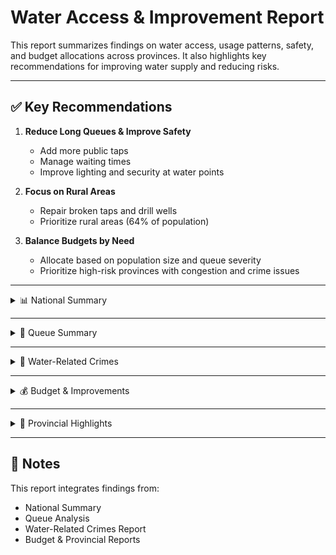 # Water Access & Improvement Report

This report summarizes findings on water access, usage patterns, safety, and budget allocations across provinces. It also highlights key recommendations for improving water supply and reducing risks.

---

## ✅ Key Recommendations
1. **Reduce Long Queues & Improve Safety**  
   - Add more public taps  
   - Manage waiting times  
   - Improve lighting and security at water points  

2. **Focus on Rural Areas**  
   - Repair broken taps and drill wells  
   - Prioritize rural areas (64% of population)  

3. **Balance Budgets by Need**  
   - Allocate based on population size and queue severity  
   - Prioritize high-risk provinces with congestion and crime issues  

---

<details>
<summary>📊 National Summary</summary>

- **Population**: 17.6M (64%) rural, 10.0M (36%) urban  
- **Main Water Sources**: wells (10.9K), shared taps (4.3K), tap-in-home, rivers, broken taps  
- **Key Locations**: Harare, Amina, Mrembo, Lusaka, Zuri  

</details>

---

<details>
<summary>🚰 Queue Summary</summary>

- Average wait times at shared taps: **100–300 minutes**  
- Longest queues: **Saturdays and Mondays**  
- Queue composition: **66% female, 24% male, 10% children**  

</details>

---

<details>
<summary>🚨 Water-Related Crimes</summary>

- Women are the most frequent victims.  
- Crimes peak on **Friday and Saturday nights (around 10 PM)**.  
- Highest number of cases reported among females across provinces.  

</details>

---

<details>
<summary>💰 Budget & Improvements</summary>

- **Total national budget**: $146.74M  
- **Improvements**: 64% increase in basic water access  
- **Top Provinces by Funding**: Sokoto, Kilimani, Hawassa, Amanzi, Akatsi  
- **Types of Projects**: drilling wells, installing RO/UV filters, repairing infrastructure, adding public taps  

</details>

---

<details>
<summary>📍 Provincial Highlights</summary>

- **Akatsi**: $31.36M (rural-heavy, $5.23 per citizen)  
- **Amanzi**: $13.43M (balanced rural/urban, $2.47 per citizen)  
- **Hawassa**: $22.55M (rural-focused, $5.87 per citizen)  
- **Kilimani**: $39.25M (rural-heavy, $5.96 per citizen)  
- **Sokoto**: $40.15M (largest budget, $6.95 per citizen)  

</details>

---

## 📎 Notes
This report integrates findings from:  
- National Summary  
- Queue Analysis  
- Water-Related Crimes Report  
- Budget & Provincial Reports  

